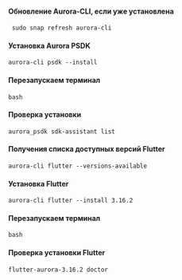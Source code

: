 #### Обновление Aurora-CLI, если уже установлена
```shell
 sudo snap refresh aurora-cli
```

#### Установка Aurora PSDK
```shell
aurora-cli psdk --install
```

#### Перезапускаем терминал
```shell
bash  
```
#### Проверка установки
```shell
aurora_psdk sdk-assistant list
```

#### Получения списка доступных версий Flutter
```shell
aurora-cli flutter --versions-available
```

#### Установка Flutter
```shell
aurora-cli flutter --install 3.16.2
```
#### Перезапускаем терминал
```shell
bash  
```

#### Проверка установки Flutter
```shell
flutter-aurora-3.16.2 doctor
```
